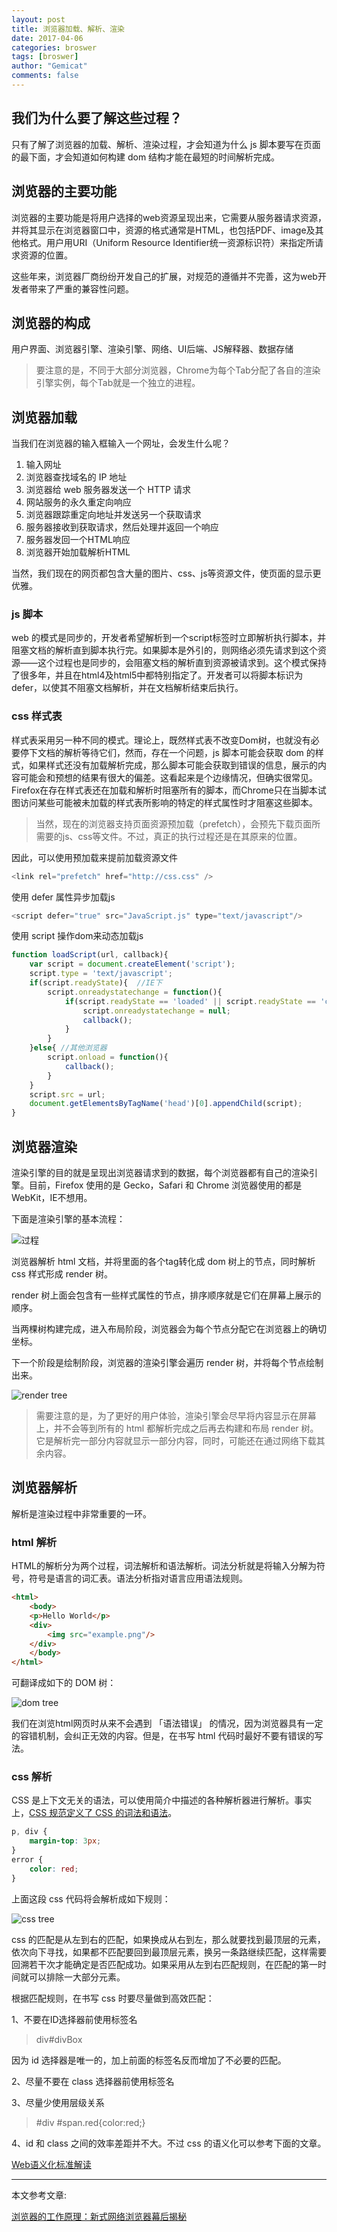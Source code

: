 ```yaml
---
layout: post
title: 浏览器加载、解析、渲染
date: 2017-04-06
categories: broswer
tags: [broswer]
author: "Gemicat"
comments: false
---
```


## 我们为什么要了解这些过程？

只有了解了浏览器的加载、解析、渲染过程，才会知道为什么 js 脚本要写在页面的最下面，才会知道如何构建 dom 结构才能在最短的时间解析完成。

## 浏览器的主要功能

浏览器的主要功能是将用户选择的web资源呈现出来，它需要从服务器请求资源，并将其显示在浏览器窗口中，资源的格式通常是HTML，也包括PDF、image及其他格式。用户用URI（Uniform Resource Identifier统一资源标识符）来指定所请求资源的位置。

这些年来，浏览器厂商纷纷开发自己的扩展，对规范的遵循并不完善，这为web开发者带来了严重的兼容性问题。

## 浏览器的构成

用户界面、浏览器引擎、渲染引擎、网络、UI后端、JS解释器、数据存储

> 要注意的是，不同于大部分浏览器，Chrome为每个Tab分配了各自的渲染引擎实例，每个Tab就是一个独立的进程。

## 浏览器加载

当我们在浏览器的输入框输入一个网址，会发生什么呢？

1. 输入网址
2. 浏览器查找域名的 IP 地址
3. 浏览器给 web 服务器发送一个 HTTP 请求
4. 网站服务的永久重定向响应
5. 浏览器跟踪重定向地址并发送另一个获取请求
6. 服务器接收到获取请求，然后处理并返回一个响应
7. 服务器发回一个HTML响应
8. 浏览器开始加载解析HTML

当然，我们现在的网页都包含大量的图片、css、js等资源文件，使页面的显示更优雅。

### js 脚本

web 的模式是同步的，开发者希望解析到一个script标签时立即解析执行脚本，并阻塞文档的解析直到脚本执行完。如果脚本是外引的，则网络必须先请求到这个资源——这个过程也是同步的，会阻塞文档的解析直到资源被请求到。这个模式保持了很多年，并且在html4及html5中都特别指定了。开发者可以将脚本标识为defer，以使其不阻塞文档解析，并在文档解析结束后执行。

### css 样式表

样式表采用另一种不同的模式。理论上，既然样式表不改变Dom树，也就没有必要停下文档的解析等待它们，然而，存在一个问题，js 脚本可能会获取 dom 的样式，如果样式还没有加载解析完成，那么脚本可能会获取到错误的信息，展示的内容可能会和预想的结果有很大的偏差。这看起来是个边缘情况，但确实很常见。Firefox在存在样式表还在加载和解析时阻塞所有的脚本，而Chrome只在当脚本试图访问某些可能被未加载的样式表所影响的特定的样式属性时才阻塞这些脚本。

> 当然，现在的浏览器支持页面资源预加载（prefetch），会预先下载页面所需要的js、css等文件。不过，真正的执行过程还是在其原来的位置。

因此，可以使用预加载来提前加载资源文件

```javascript
<link rel="prefetch" href="http://css.css" />
```

使用 defer 属性异步加载js

```javascript
<script defer="true" src="JavaScript.js" type="text/javascript"/>
```

使用 script 操作dom来动态加载js


```javascript
function loadScript(url, callback){
    var script = document.createElement('script');
    script.type = 'text/javascript';
    if(script.readyState){  //IE下
        script.onreadystatechange = function(){
            if(script.readyState == 'loaded' || script.readyState == 'complete'){
                script.onreadystatechange = null;
                callback();
            }
        }
    }else{ //其他浏览器
        script.onload = function(){
            callback();
        }
    }
    script.src = url;
    document.getElementsByTagName('head')[0].appendChild(script);
}
```

## 浏览器渲染


渲染引擎的目的就是呈现出浏览器请求到的数据，每个浏览器都有自己的渲染引擎。目前，Firefox 使用的是 Gecko，Safari 和 Chrome 浏览器使用的都是 WebKit，IE不想用。

下面是渲染引擎的基本流程：

![过程](/img/2017-04-06/process.png)

浏览器解析 html 文档，并将里面的各个tag转化成 dom 树上的节点，同时解析 css 样式形成 render 树。

render 树上面会包含有一些样式属性的节点，排序顺序就是它们在屏幕上展示的顺序。

当两棵树构建完成，进入布局阶段，浏览器会为每个节点分配它在浏览器上的确切坐标。

下一个阶段是绘制阶段，浏览器的渲染引擎会遍历 render 树，并将每个节点绘制出来。

![render tree](/img/2017-04-06/render_tree.png)

> 需要注意的是，为了更好的用户体验，渲染引擎会尽早将内容显示在屏幕上，并不会等到所有的 html 都解析完成之后再去构建和布局 render 树。它是解析完一部分内容就显示一部分内容，同时，可能还在通过网络下载其余内容。

## 浏览器解析

解析是渲染过程中非常重要的一环。

### html 解析

HTML的解析分为两个过程，词法解析和语法解析。词法分析就是将输入分解为符号，符号是语言的词汇表。语法分析指对语言应用语法规则。

```html
<html>
    <body>
    <p>Hello World</p>
    <div>
        <img src="example.png"/>
    </div>
    </body>
</html>
```

可翻译成如下的 DOM 树：

![dom tree](/img/2017-04-06/dom_tree.png)

我们在浏览html网页时从来不会遇到 「语法错误」 的情况，因为浏览器具有一定的容错机制，会纠正无效的内容。但是，在书写 html 代码时最好不要有错误的写法。

### css 解析

CSS 是上下文无关的语法，可以使用简介中描述的各种解析器进行解析。事实上，[CSS 规范定义了 CSS 的词法和语法](http://www.w3.org/TR/CSS2/grammar.html)。

```css
p, div {
    margin-top: 3px;
}
error {
    color: red;
}
```

上面这段 css 代码将会解析成如下规则：

![css tree](/img/2017-04-06/css_tree.png)

css 的匹配是从左到右的匹配，如果换成从右到左，那么就要找到最顶层的元素，依次向下寻找，如果都不匹配要回到最顶层元素，换另一条路继续匹配，这样需要回溯若干次才能确定是否匹配成功。如果采用从左到右匹配规则，在匹配的第一时间就可以排除一大部分元素。

根据匹配规则，在书写 css 时要尽量做到高效匹配：

1、不要在ID选择器前使用标签名

> div#divBox

因为 id 选择器是唯一的，加上前面的标签名反而增加了不必要的匹配。

2、尽量不要在 class 选择器前使用标签名

3、尽量少使用层级关系

> #div #span.red{color:red;}

4、id 和 class 之间的效率差距并不大。不过 css 的语义化可以参考下面的文章。

[Web语义化标准解读](https://github.com/kuitos/kuitos.github.io/issues/33)

***

本文参考文章:

[浏览器的工作原理：新式网络浏览器幕后揭秘](https://www.html5rocks.com/zh/tutorials/internals/howbrowserswork/)